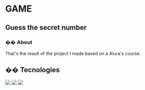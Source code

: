 <h1>GAME</h1>
<h2>Guess the secret number</h2>

<h3>�� About</h3>
<p>That's the result of the project I made based on a Alura's course.</p>

## �� Tecnologies
<div>
  <img src="https://img.shields.io/badge/HTML-239120?style=for-the-badge&logo=html5&logoColor=white">
  <img src="https://img.shields.io/badge/CSS-239120?&style=for-the-badge&logo=css3&logoColor=white">
  <img src="https://img.shields.io/badge/JavaScript-F7DF1E?style=for-the-badge&logo=javascript&logoColor=black">
</div>
